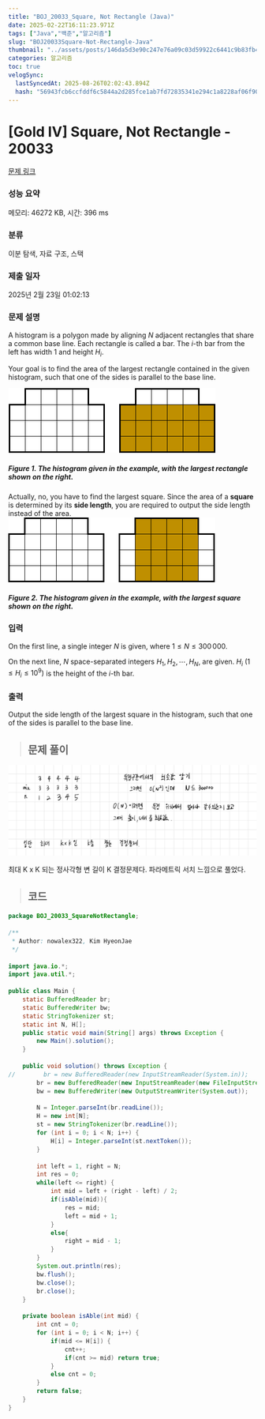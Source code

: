 ```yaml
---
title: "BOJ_20033_Square, Not Rectangle (Java)"
date: 2025-02-22T16:11:23.971Z
tags: ["Java","백준","알고리즘"]
slug: "BOJ20033Square-Not-Rectangle-Java"
thumbnail: "../assets/posts/146da5d3e90c247e76a09c03d59922c6441c9b83fb4cfe81e6ce4cbde40a0104.png"
categories: 알고리즘
toc: true
velogSync:
  lastSyncedAt: 2025-08-26T02:02:43.894Z
  hash: "56943fcb6ccfddf6c5844a2d285fce1ab7fd72835341e294c1a8228af06f9079"
---
```


# [Gold IV] Square, Not Rectangle - 20033 

[문제 링크](https://www.acmicpc.net/problem/20033) 

### 성능 요약

메모리: 46272 KB, 시간: 396 ms

### 분류

이분 탐색, 자료 구조, 스택

### 제출 일자

2025년 2월 23일 01:02:13

### 문제 설명

A histogram is a polygon made by aligning $N$ adjacent rectangles that share a common base line. Each rectangle is called a bar. The $i$-th bar from the left has width 1 and height $H_i$.

Your goal is to find the area of the largest rectangle contained in the given histogram, such that one of the sides is parallel to the base line.

![](/assets/posts/146da5d3e90c247e76a09c03d59922c6441c9b83fb4cfe81e6ce4cbde40a0104.png)

##### Figure 1. The histogram given in the example, with the largest rectangle shown on the right.

Actually, no, you have to find the largest square. Since the area of a **square** is determined by its **side length**, you are required to output the side length instead of the area.
![](/assets/posts/87b2f64894a509a084ef8fd5143c660929c4d00312c40506210d8602c7dc9666.png)

##### Figure 2. The histogram given in the example, with the largest square shown on the right.

### 입력
On the first line, a single integer $N$ is given, where $1 \le N \leq 300\,000$.

On the next line, $N$ space-separated integers $H_1, H_2, \cdots, H_N$, are given. $H_i$ $(1 \le H_i \le 10^9)$ is the height of the $i$-th bar. 

### 출력
Output the side length of the largest square in the histogram, such that one of the sides is parallel to the base line.

> ## 문제 풀이

![](/assets/posts/40a48a7ccd3b47f7c9926182e70b0da1244fd268cc55fe79c7e3860e9b4836fe.png)

최대 K x K 되는 정사각형 변 길이 K 결정문제다. 파라메트릭 서치 느낌으로 풀었다.

> ## 코드

```java
package BOJ_20033_SquareNotRectangle;

/**
 * Author: nowalex322, Kim HyeonJae
 */

import java.io.*;
import java.util.*;

public class Main {
    static BufferedReader br;
    static BufferedWriter bw;
    static StringTokenizer st;
    static int N, H[];
    public static void main(String[] args) throws Exception {
        new Main().solution();
    }

    public void solution() throws Exception {
//        br = new BufferedReader(new InputStreamReader(System.in));
        br = new BufferedReader(new InputStreamReader(new FileInputStream("src/main/java/BOJ_20033_SquareNotRectangle/input.txt")));
        bw = new BufferedWriter(new OutputStreamWriter(System.out));

        N = Integer.parseInt(br.readLine());
        H = new int[N];
        st = new StringTokenizer(br.readLine());
        for (int i = 0; i < N; i++) {
            H[i] = Integer.parseInt(st.nextToken());
        }

        int left = 1, right = N;
        int res = 0;
        while(left <= right) {
            int mid = left + (right - left) / 2;
            if(isAble(mid)){
                res = mid;
                left = mid + 1;
            }
            else{
                right = mid - 1;
            }
        }
        System.out.println(res);
        bw.flush();
        bw.close();
        br.close();
    }

    private boolean isAble(int mid) {
        int cnt = 0;
        for (int i = 0; i < N; i++) {
            if(mid <= H[i]) {
                cnt++;
                if(cnt >= mid) return true;
            }
            else cnt = 0;
        }
        return false;
    }
}
```